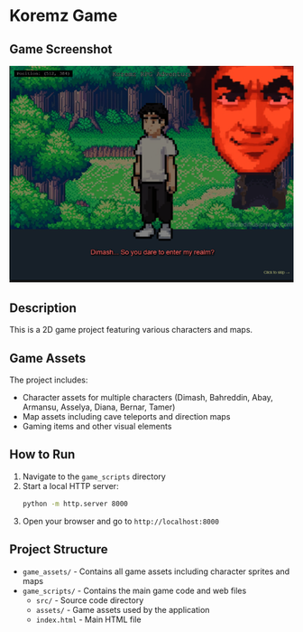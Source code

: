 # Koremz Game

## Game Screenshot

![Game Screenshot](./game_assets/screen.png)

## Description

This is a 2D game project featuring various characters and maps.

## Game Assets

The project includes:
- Character assets for multiple characters (Dimash, Bahreddin, Abay, Armansu, Asselya, Diana, Bernar, Tamer)
- Map assets including cave teleports and direction maps
- Gaming items and other visual elements

## How to Run

1. Navigate to the `game_scripts` directory
2. Start a local HTTP server:
   ```bash
   python -m http.server 8000
   ```
3. Open your browser and go to `http://localhost:8000`

## Project Structure

- `game_assets/` - Contains all game assets including character sprites and maps
- `game_scripts/` - Contains the main game code and web files
  - `src/` - Source code directory
  - `assets/` - Game assets used by the application
  - `index.html` - Main HTML file